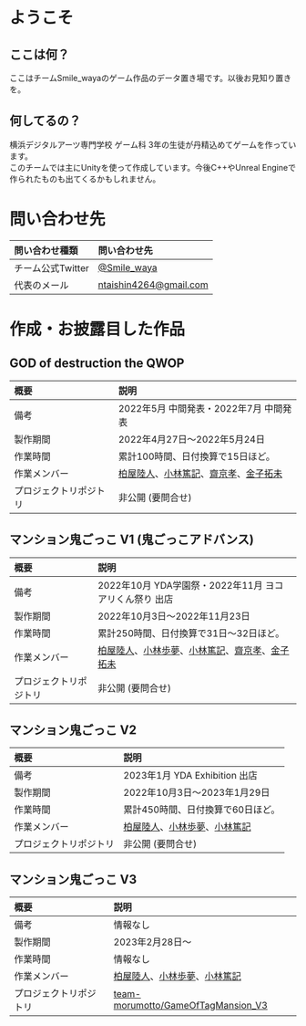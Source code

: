 # ようこそ

## ここは何？
ここはチームSmile_wayaのゲーム作品のデータ置き場です。以後お見知り置きを。

## 何してるの？
横浜デジタルアーツ専門学校 ゲーム科 3年の生徒が丹精込めてゲームを作っています。  
このチームでは主にUnityを使って作成しています。今後C++やUnreal Engineで作られたものも出てくるかもしれません。

# 問い合わせ先
| 問い合わせ種類 | 問い合わせ先 |
| :--- | :--- |
| チーム公式Twitter | [@Smile_waya](https://twitter.com/Smile_waya) |
| 代表のメール      | [ntaishin4264@gmail.com](<mailto:ntaishin4264@gmail.com>) |

# 作成・お披露目した作品

## GOD of destruction the QWOP
| 概要 | 説明 |
| :--- | :--- |
| 備考 | 2022年5月 中間発表・2022年7月 中間発表 |
| 製作期間 | 2022年4月27日～2022年5月24日 |
| 作業時間 | 累計100時間、日付換算で15日ほど。 |
| 作業メンバー | [柏屋陸人](https://github.com/waya0125)、[小林篤記](https://github.com/aki2772)、[齋京孝](https://github.com/YoutaAikawa)、[金子拓未](https://github.com/setuna034) |
| プロジェクトリポジトリ | 非公開 (要問合せ) |

## マンション鬼ごっこ V1 (鬼ごっこアドバンス)
| 概要 | 説明 |
| :--- | :--- |
| 備考 | 2022年10月 YDA学園祭・2022年11月 ヨコアリくん祭り 出店 |
| 製作期間 | 2022年10月3日～2022年11月23日 |
| 作業時間 | 累計250時間、日付換算で31日～32日ほど。 |
| 作業メンバー | [柏屋陸人](https://github.com/waya0125)、[小林歩夢](https://github.com/fuchinosuke)、[小林篤記](https://github.com/aki2772)、[齋京孝](https://github.com/YoutaAikawa)、[金子拓未](https://github.com/setuna034) |
| プロジェクトリポジトリ | 非公開 (要問合せ) |

## マンション鬼ごっこ V2
| 概要 | 説明 |
| :--- | :--- |
| 備考 | 2023年1月 YDA Exhibition 出店 |
| 製作期間 | 2022年10月3日～2023年1月29日 |
| 作業時間 | 累計450時間、日付換算で60日ほど。 |
| 作業メンバー | [柏屋陸人](https://github.com/waya0125)、[小林歩夢](https://github.com/fuchinosuke)、[小林篤記](https://github.com/aki2772) |
| プロジェクトリポジトリ | 非公開 (要問合せ) |

## マンション鬼ごっこ V3
| 概要 | 説明 |
| :--- | :--- |
| 備考 | 情報なし |
| 製作期間 | 2023年2月28日～ |
| 作業時間 | 情報なし |
| 作業メンバー | [柏屋陸人](https://github.com/waya0125)、[小林歩夢](https://github.com/fuchinosuke)、[小林篤記](https://github.com/aki2772) |
| プロジェクトリポジトリ | [team-morumotto/GameOfTagMansion_V3](https://github.com/team-morumotto/GameOfTagMansion_V3) |
